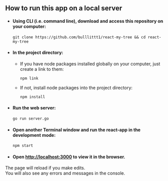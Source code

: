 ## How to run this app on a local server

* #### Using CLI (i.e. command line), download and access this repository on your computer:
    `git clone https://github.com/bulllittt1/react-my-tree && cd react-my-tree`

* #### In the project directory:
    * If you have node packages installed globally on your computer, just create a link to them: <br>

      `npm link`

    * If not, install node packages into the project directory: <br>

      `npm install`

 * #### Run the web server:
    `go run server.go`

 * #### Open another Terminal window and run the react-app in the development mode:
    `npm start`

* #### Open [http://localhost:3000](http://localhost:3000) to view it in the browser.

The page will reload if you make edits.<br>
You will also see any errors and messages in the console.
